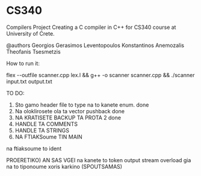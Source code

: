 # CS340
Compilers Project
Creating a C compiler in C++ for CS340 course at University of Crete.

@authors      Georgios Gerasimos Leventopoulos     Konstantinos Anemozalis    Theofanis Tsesmetzis

How to run it:

flex --outfile scanner.cpp lex.l && g++ -o scanner scanner.cpp && ./scanner input.txt output.txt

TO DO:
1) Sto gamo header file to type na to kanete enum. done
2) Na oloklirosete ola ta vector pushback  done
3) NA KRATISETE BACKUP TA PROTA 2 done
4) HANDLE TA COMMENTS
5) HANDLE TA STRINGS
6) NA FTIAKSoume TIN MAIN

na ftiaksoume to ident

PROERETIKO) AN SAS VGEI na kanete to token output stream overload gia na to tiponoume xoris karkino (SPOUTSAMAS)

